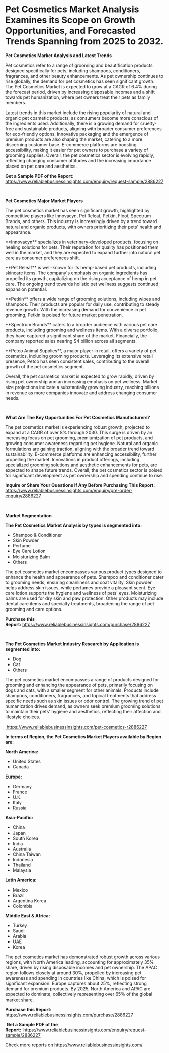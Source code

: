 <p><h1>Pet Cosmetics Market Analysis Examines its Scope on Growth Opportunities, and Forecasted Trends Spanning from 2025 to 2032.</h1></p><p><strong>Pet Cosmetics Market Analysis and Latest Trends</strong></p>
<p><p>Pet cosmetics refer to a range of grooming and beautification products designed specifically for pets, including shampoos, conditioners, fragrances, and other beauty enhancements. As pet ownership continues to rise globally, the demand for pet cosmetics has seen significant growth. The Pet Cosmetics Market is expected to grow at a CAGR of 6.4% during the forecast period, driven by increasing disposable incomes and a shift towards pet humanization, where pet owners treat their pets as family members. </p><p>Latest trends in this market include the rising popularity of natural and organic pet cosmetic products, as consumers become more conscious of the ingredients used. Additionally, there is a growing demand for cruelty-free and sustainable products, aligning with broader consumer preferences for eco-friendly options. Innovative packaging and the emergence of premium products are also shaping the market, catering to a more discerning customer base. E-commerce platforms are boosting accessibility, making it easier for pet owners to purchase a variety of grooming supplies. Overall, the pet cosmetics sector is evolving rapidly, reflecting changing consumer attitudes and the increasing importance placed on pet care and aesthetics.</p></p>
<p><strong>Get a Sample PDF of the Report:&nbsp;</strong> <a href="https://www.reliablebusinessinsights.com/enquiry/request-sample/2886227?utm_campaign=2524&utm_medium=2&utm_source=Github&utm_content=ia&utm_term=13032025&utm_id=pet-cosmetics">https://www.reliablebusinessinsights.com/enquiry/request-sample/2886227</a></p>
<p>&nbsp;</p>
<p><strong>Pet Cosmetics Major Market Players</strong></p>
<p><p>The pet cosmetics market has seen significant growth, highlighted by competitive players like Innovacyn, Pet Releaf, Petkin, Floof, Spectrum Brands, and others. This industry is increasingly driven by a trend toward natural and organic products, with owners prioritizing their pets' health and appearance.</p><p>**Innovacyn** specializes in veterinary-developed products, focusing on healing solutions for pets. Their reputation for quality has positioned them well in the market, and they are expected to expand further into natural pet care as consumer preferences shift.</p><p>**Pet Releaf** is well-known for its hemp-based pet products, including skincare items. The company's emphasis on organic ingredients has propelled its growth, capitalizing on the rising acceptance of hemp in pet care. The ongoing trend towards holistic pet wellness suggests continued expansion potential.</p><p>**Petkin** offers a wide range of grooming solutions, including wipes and shampoos. Their products are popular for daily use, contributing to steady revenue growth. With the increasing demand for convenience in pet grooming, Petkin is poised for future market penetration.</p><p>**Spectrum Brands** caters to a broader audience with various pet care products, including grooming and wellness items. With a diverse portfolio, they have captured a significant share of the market. Financially, the company reported sales nearing $4 billion across all segments.</p><p>**Petco Animal Supplies**, a major player in retail, offers a variety of pet cosmetics, including grooming products. Leveraging its extensive retail presence, Petco has seen consistent sales, contributing to the overall growth of the pet cosmetics segment.</p><p>Overall, the pet cosmetics market is expected to grow rapidly, driven by rising pet ownership and an increasing emphasis on pet wellness. Market size projections indicate a substantially growing industry, reaching billions in revenue as more companies innovate and address changing consumer needs.</p></p>
<p>&nbsp;</p>
<p><strong>What Are The Key Opportunities For Pet Cosmetics Manufacturers?</strong></p>
<p><p>The pet cosmetics market is experiencing robust growth, projected to expand at a CAGR of over 8% through 2030. This surge is driven by an increasing focus on pet grooming, premiumization of pet products, and growing consumer awareness regarding pet hygiene. Natural and organic formulations are gaining traction, aligning with the broader trend toward sustainability. E-commerce platforms are enhancing accessibility, further propelling the market. Innovations in product offerings, including specialized grooming solutions and aesthetic enhancements for pets, are expected to shape future trends. Overall, the pet cosmetics sector is poised for significant development as pet ownership and spending continue to rise.</p></p>
<p><strong>Inquire or Share Your Questions If Any Before Purchasing This Report:</strong> <a href="https://www.reliablebusinessinsights.com/enquiry/pre-order-enquiry/2886227?utm_campaign=2524&utm_medium=2&utm_source=Github&utm_content=ia&utm_term=13032025&utm_id=pet-cosmetics">https://www.reliablebusinessinsights.com/enquiry/pre-order-enquiry/2886227</a></p>
<p>&nbsp;</p>
<p><strong>Market Segmentation</strong></p>
<p><strong>The Pet Cosmetics Market Analysis by types is segmented into:</strong></p>
<p><ul><li>Shampoo & Conditioner</li><li>Skin Powder</li><li>Perfume</li><li>Eye Care Lotion</li><li>Moisturizing Balm</li><li>Others</li></ul></p>
<p><p>The pet cosmetics market encompasses various product types designed to enhance the health and appearance of pets. Shampoo and conditioner cater to grooming needs, ensuring cleanliness and coat vitality. Skin powder helps address skin issues, while perfumes provide a pleasant scent. Eye care lotion supports the hygiene and wellness of pets' eyes. Moisturizing balms are used for dry skin and paw protection. Other products may include dental care items and specialty treatments, broadening the range of pet grooming and care options.</p></p>
<p><strong>Purchase this Report:&nbsp;</strong><a href="https://www.reliablebusinessinsights.com/purchase/2886227?utm_campaign=2524&utm_medium=2&utm_source=Github&utm_content=ia&utm_term=13032025&utm_id=pet-cosmetics">https://www.reliablebusinessinsights.com/purchase/2886227</a></p>
<p>&nbsp;</p>
<p><strong>The Pet Cosmetics Market Industry Research by Application is segmented into:</strong></p>
<p><ul><li>Dog</li><li>Cat</li><li>Others</li></ul></p>
<p><p>The pet cosmetics market encompasses a range of products designed for grooming and enhancing the appearance of pets, primarily focusing on dogs and cats, with a smaller segment for other animals. Products include shampoos, conditioners, fragrances, and topical treatments that address specific needs such as skin issues or odor control. The growing trend of pet humanization drives demand, as owners seek premium grooming solutions to maintain their pets' hygiene and aesthetics, reflecting their affection and lifestyle choices.</p></p>
<p><a href="https://www.reliablebusinessinsights.com/pet-cosmetics-r2886227?utm_campaign=2524&utm_medium=2&utm_source=Github&utm_content=ia&utm_term=13032025&utm_id=pet-cosmetics">&nbsp;https://www.reliablebusinessinsights.com/pet-cosmetics-r2886227</a></p>
<p><strong>In terms of Region, the Pet Cosmetics Market Players available by Region are:</strong></p>
<p>
    <p> <strong> North America: </strong>
        <ul>
            <li>United States</li>
            <li>Canada</li>
        </ul>
        </p> 
    <p> <strong> Europe: </strong>
        <ul>
            <li>Germany</li>
            <li>France</li>
            <li>U.K.</li>
            <li>Italy</li>
            <li>Russia</li>
        </ul>
        </p> 
    <p> <strong> Asia-Pacific: </strong>
        <ul>
            <li>China</li>
            <li>Japan</li>
            <li>South Korea</li>
            <li>India</li>
            <li>Australia</li>
            <li>China Taiwan</li>
            <li>Indonesia</li>
            <li>Thailand</li>
            <li>Malaysia</li>
        </ul>
        </p> 
    <p> <strong> Latin America: </strong>
        <ul>
            <li>Mexico</li>
            <li>Brazil</li>
            <li>Argentina Korea</li>
            <li>Colombia</li>
        </ul>
        </p> 
    <p> <strong> Middle East & Africa: </strong>
        <ul>
            <li>Turkey</li>
            <li>Saudi</li>
            <li>Arabia</li>
            <li>UAE</li>
            <li>Korea</li>
        </ul>
    </p>
    </p>
<p><p>The pet cosmetics market has demonstrated robust growth across various regions, with North America leading, accounting for approximately 35% share, driven by rising disposable incomes and pet ownership. The APAC region follows closely at around 30%, propelled by increasing pet awareness and spending in countries like China, which is poised for significant expansion. Europe captures about 25%, reflecting strong demand for premium products. By 2025, North America and APAC are expected to dominate, collectively representing over 65% of the global market share.</p></p>
<p><strong>Purchase this Report: </strong><a href="https://www.reliablebusinessinsights.com/purchase/2886227?utm_campaign=2524&utm_medium=2&utm_source=Github&utm_content=ia&utm_term=13032025&utm_id=pet-cosmetics">https://www.reliablebusinessinsights.com/purchase/2886227</a></p>
<p>&nbsp;<strong>Get a Sample PDF of the Report:&nbsp;&nbsp;</strong><a href="https://www.reliablebusinessinsights.com/enquiry/request-sample/2886227?utm_campaign=2524&utm_medium=2&utm_source=Github&utm_content=ia&utm_term=13032025&utm_id=pet-cosmetics">https://www.reliablebusinessinsights.com/enquiry/request-sample/2886227</a></p>
<p><strong></strong></p>
<p>Check more reports on <a href="https://www.reliablebusinessinsights.com/?utm_campaign=2524&utm_medium=2&utm_source=Github&utm_content=ia&utm_term=13032025&utm_id=pet-cosmetics">https://www.reliablebusinessinsights.com/</a></p>